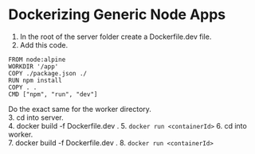 # Dockerizing Generic Node Apps
1. In the root of the server folder create a Dockerfile.dev file.  
2. Add this code.  
```
FROM node:alpine
WORKDIR '/app'
COPY ./package.json ./
RUN npm install
COPY . .
CMD ["npm", "run", "dev"]
```
Do the exact same for the worker directory.  
3. cd into server.  
4. docker build -f Dockerfile.dev .
5. ```docker run <containerId>```
6. cd into worker.  
7. docker build -f Dockerfile.dev .
8. ```docker run <containerId>```
